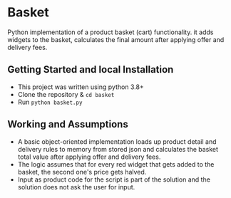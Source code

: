 # Basket

Python implementation of a product basket (cart) functionality. it adds widgets to the basket, calculates the final amount after applying offer and delivery fees.


## Getting Started and local Installation 

- This project was written using python 3.8+
- Clone the repository & `cd basket`
- Run `python basket.py`

## Working and Assumptions
- A basic object-oriented implementation loads up product detail and delivery rules to memory from stored json and calculates the basket total value after applying offer and delivery fees.  
- The logic assumes that for every red widget that gets added to the basket, the second one's price gets halved. 
- Input as product code for the script is part of the solution and the solution does not ask the user for input.  








